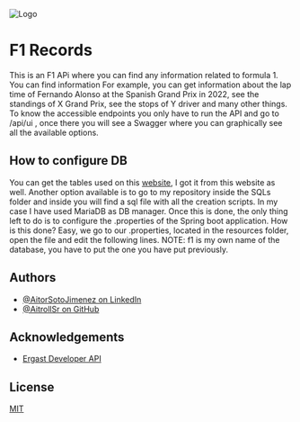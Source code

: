 
![Logo](https://upload.wikimedia.org/wikipedia/commons/thumb/3/33/F1.svg/1200px-F1.svg.png)


# F1 Records

This is an F1 APi where you can find any information related to formula 1. You can find information For example, you can get 
information about the lap time of Fernando Alonso at the Spanish Grand Prix in 2022, see the standings of X Grand Prix, 
see the stops of Y driver and many other things. To know the accessible endpoints you only have to run the API and go 
to /api/ui , once there you will see a Swagger where you can graphically see all the available options.

## How to configure DB
You can get the tables used on this [website](http://ergast.com/mrd/db/#csv), I got it from this website as well. 
Another option available is to go to my repository inside the SQLs folder and inside you will find a sql file with all the creation scripts. 
In my case I have used MariaDB as DB manager. Once this is done, the only thing left to do is to configure the .properties of the Spring boot application. How is this done? Easy, we go to our .properties, located in the resources folder, open the file and edit the following lines.
NOTE: f1 is my own name of the database, you have to put the one you have put previously.
[](screenshots/config.png)
  



## Authors

- [@AitorSotoJimenez on LinkedIn](https://www.linkedin.com/in/aitorsotojimenez/)
- [@AitrollSr on GitHub](https://github.com/AitrollSr)


## Acknowledgements

 - [Ergast Developer API](http://ergast.com/mrd/db/#csv)


## License

[MIT](https://choosealicense.com/licenses/mit/)

